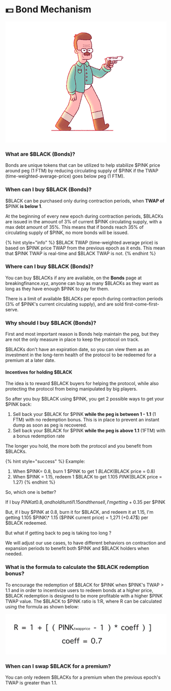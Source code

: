 # 💵 Bond Mechanism

![](../.gitbook/assets/8f72831ff023e3e69f01df78bb822be0.gif)

### What are $BLACK (Bonds)?

Bonds are unique tokens that can be utilized to help stabilize $PINK price around peg (1 FTM) by reducing circulating supply of $PINK if the TWAP (time-weighted-average-price) goes below peg (1 FTM).

### When can I buy $BLACK (Bonds)?

$BLACK can be purchased only during contraction periods, when **TWAP of** $PINK **is below 1**.

At the beginning of every new epoch during contraction periods, $BLACKs are issued in the amount of 3% of current $PINK circulating supply, with a max debt amount of 35%. This means that if bonds reach 35% of circulating supply of $PINK, no more bonds will be issued.

{% hint style="info" %}
$BLACK TWAP (time-weighted average price) is based on $PINK price TWAP from the previous epoch as it ends.  This mean that $PINK TWAP is real-time and $BLACK TWAP is not.
{% endhint %}

### Where can I buy $BLACK (Bonds)?

You can buy $BLACKs if any are available, on the **Bonds** page at breakingfinance.xyz, anyone can buy as many $BLACKs as they want as long as they have enough $PINK to pay for them.

There is a limit of available $BLACKs per epoch during contraction periods (3% of $PINK's current circulating supply), and are sold first-come-first-serve.

### Why should I buy $BLACK (Bonds)?

First and most important reason is Bonds help maintain the peg, but they are not the only measure in place to keep the protocol on track.&#x20;

$BLACKs don't have an expiration date, so you can view them as an investment in the long-term health of the protocol to be redeemed for a premium at a later date.

#### Incentives for holding $BLACK

The idea is to reward $BLACK buyers for helping the protocol, while also protecting the protocol from being manipulated by big players.

So after you buy $BLACK using $PINK, you get 2 possible ways to get your $PINK back:

1. Sell back your $BLACK for $PINK **while the peg is between 1 - 1.1** (1 FTM) with no redemption bonus.  This is in place to prevent an instant dump as soon as peg is recovered.
2. Sell back your $BLACK for $PINK **while the peg is above 1.1** (1FTM) with a bonus redemption rate

The longer you hold, the more both the protocol and you benefit from $BLACKs.

{% hint style="success" %}
Example:

1. When $PINK= 0.8, burn 1 $PINK to get 1 $BLACK ($BLACK price = 0.8)
2. When $PINK = 1.15, redeem 1 $BLACK to get 1.105 $PINK ($BLACK price = 1.27)&#x20;
{% endhint %}

So, which one is better?

If I buy $PINK at 0.8, and hold it until 1.15 and then sell, I'm getting +0.35$ per $PINK

But, if I buy $PINK at 0.8, burn it for $BLACK, and redeem it at 1.15, I'm getting 1.105 $PINK\* 1.15 ($PINK current price) = 1,271 (+0.47$) per $BLACK redeemed.

But what if getting back to peg is taking too long ?

We will adjust our use cases, to have different behaviors on contraction and expansion periods to benefit both $PINK and $BLACK holders when needed.

### What is the formula to calculate the $BLACK redemption bonus?

To encourage the redemption of $BLACK for $PINK when $PINK's TWAP > 1.1 and in order to incentivize users to redeem bonds at a higher price, $BLACK redemption is designed to be more profitable with a higher $PINK TWAP value. The $BLACK to $PINK ratio is 1:R, where R can be calculated using the formula as shown below:

![](../.gitbook/assets/WX20220304-090034@2x.png)

### When can I swap $BLACK for a premium?

You can only redeem $BLACKs for a premium when the previous epoch's TWAP is greater than 1.1.
